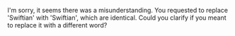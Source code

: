 I'm sorry, it seems there was a misunderstanding. You requested to replace 'Swiftian' with 'Swiftian', which are identical. Could you clarify if you meant to replace it with a different word?